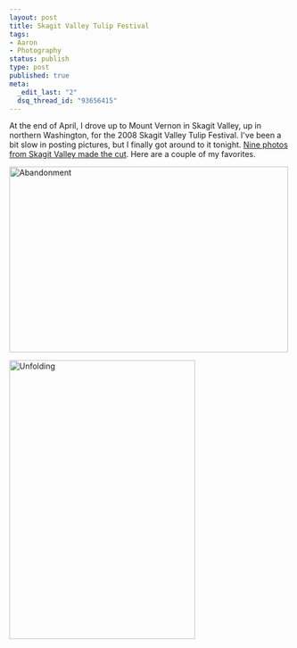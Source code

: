 ```yaml
--- 
layout: post
title: Skagit Valley Tulip Festival
tags: 
- Aaron
- Photography
status: publish
type: post
published: true
meta: 
  _edit_last: "2"
  dsq_thread_id: "93656415"
---
```

At the end of April, I drove up to Mount Vernon in Skagit Valley, up in northern Washington, for the 2008 Skagit Valley Tulip Festival. I've been a bit slow in posting pictures, but I finally got around to it tonight. <a href="http://flickr.com/photos/aaronbrethorst/sets/72157605445669905/">Nine photos from Skagit Valley made the cut</a>. Here are a couple of my favorites.

<a title="Abandonment by aaronbrethorst, on Flickr" href="http://www.flickr.com/photos/aaronbrethorst/2553142012/"><img src="http://farm4.static.flickr.com/3023/2553142012_c39529ebab.jpg" alt="Abandonment" width="500" height="333" /></a>

<a title="Unfolding by aaronbrethorst, on Flickr" href="http://www.flickr.com/photos/aaronbrethorst/2553139718/"><img src="http://farm4.static.flickr.com/3100/2553139718_40a9ab2555.jpg" alt="Unfolding" width="333" height="500" /></a>
 
